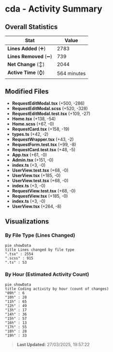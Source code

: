 # cda - Activity Summary 

## Overall Statistics

| Stat                   | Value                                                             |
| ---------------------- | ----------------------------------------------------------------- |
| **Lines Added** (➕)   | 2783                                          |
| **Lines Removed** (➖) | 739                                        |
| **Net Change** (↕)    | 2044                |
| **Active Time** (⌚)   | 564 minutes |


## Modified Files
- **RequestEditModal.tsx** (+500, -286)
- **RequestEditModal.scss** (+520, -328)
- **RequestEditModal.test.tsx** (+109, -27)
- **Home.tsx** (+138, -54)
- **Home.scss** (+67, -0)
- **RequestCard.tsx** (+158, -19)
- **types.ts** (+42, -2)
- **RequestWrapper.tsx** (+43, -2)
- **RequestForm.test.tsx** (+99, -8)
- **RequestCard.test.tsx** (+48, -5)
- **App.tsx** (+61, -0)
- **Admin.tsx** (+151, -0)
- **index.ts** (+3, -0)
- **UserView.test.tsx** (+68, -0)
- **UserView.tsx** (+185, -0)
- **UserView.test.tsx** (+68, -0)
- **index.ts** (+3, -0)
- **RequestView.test.tsx** (+68, -0)
- **RequestView.tsx** (+185, -0)
- **index.ts** (+3, -0)
- **UserView.tsx** (+264, -8)

## Visualizations

### By File Type (Lines Changed)

```mermaid
pie showData
title Lines changed by file type
".tsx" : 2554
".scss" : 915
".ts" : 53
```

### By Hour (Estimated Activity Count)

```mermaid
pie showData
title Coding activity by hour (count of changes)
"09h" : 6
"10h" : 28
"11h" : 65
"12h" : 49
"13h" : 17
"14h" : 36
"15h" : 57
"16h" : 13
"17h" : 55
"18h" : 28
"19h" : 33
```


> **Last Updated:** 27/03/2025, 19:57:22